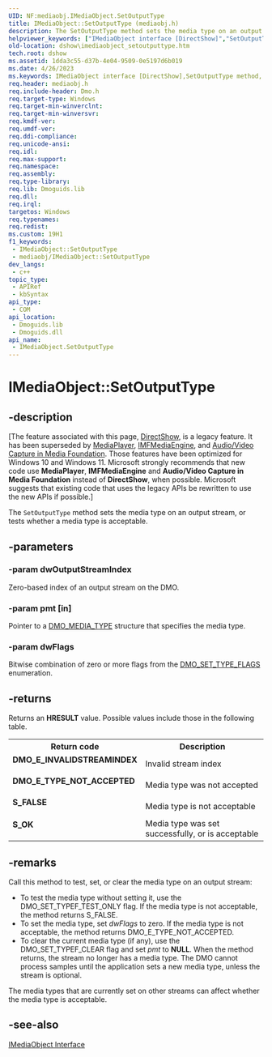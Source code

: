```yaml
---
UID: NF:mediaobj.IMediaObject.SetOutputType
title: IMediaObject::SetOutputType (mediaobj.h)
description: The SetOutputType method sets the media type on an output stream, or tests whether a media type is acceptable.
helpviewer_keywords: ["IMediaObject interface [DirectShow]","SetOutputType method","IMediaObject.SetOutputType","IMediaObject::SetOutputType","IMediaObjectSetOutputType","SetOutputType","SetOutputType method [DirectShow]","SetOutputType method [DirectShow]","IMediaObject interface","dshow.imediaobject_setoutputtype","mediaobj/IMediaObject::SetOutputType"]
old-location: dshow\imediaobject_setoutputtype.htm
tech.root: dshow
ms.assetid: 1dda3c55-d37b-4e04-9509-0e5197d6b019
ms.date: 4/26/2023
ms.keywords: IMediaObject interface [DirectShow],SetOutputType method, IMediaObject.SetOutputType, IMediaObject::SetOutputType, IMediaObjectSetOutputType, SetOutputType, SetOutputType method [DirectShow], SetOutputType method [DirectShow],IMediaObject interface, dshow.imediaobject_setoutputtype, mediaobj/IMediaObject::SetOutputType
req.header: mediaobj.h
req.include-header: Dmo.h
req.target-type: Windows
req.target-min-winverclnt: 
req.target-min-winversvr: 
req.kmdf-ver: 
req.umdf-ver: 
req.ddi-compliance: 
req.unicode-ansi: 
req.idl: 
req.max-support: 
req.namespace: 
req.assembly: 
req.type-library: 
req.lib: Dmoguids.lib
req.dll: 
req.irql: 
targetos: Windows
req.typenames: 
req.redist: 
ms.custom: 19H1
f1_keywords:
 - IMediaObject::SetOutputType
 - mediaobj/IMediaObject::SetOutputType
dev_langs:
 - c++
topic_type:
 - APIRef
 - kbSyntax
api_type:
 - COM
api_location:
 - Dmoguids.lib
 - Dmoguids.dll
api_name:
 - IMediaObject.SetOutputType
---
```


# IMediaObject::SetOutputType


## -description

\[The feature associated with this page, [DirectShow](/windows/win32/directshow/directshow), is a legacy feature. It has been superseded by [MediaPlayer](/uwp/api/Windows.Media.Playback.MediaPlayer), [IMFMediaEngine](/windows/win32/api/mfmediaengine/nn-mfmediaengine-imfmediaengine), and [Audio/Video Capture in Media Foundation](windows/win32/medfound/audio-video-capture-in-media-foundation). Those features have been optimized for Windows 10 and Windows 11. Microsoft strongly recommends that new code use **MediaPlayer**, **IMFMediaEngine** and **Audio/Video Capture in Media Foundation** instead of **DirectShow**, when possible. Microsoft suggests that existing code that uses the legacy APIs be rewritten to use the new APIs if possible.\]

The <code>SetOutputType</code> method sets the media type on an output stream, or tests whether a media type is acceptable.

## -parameters

### -param dwOutputStreamIndex

Zero-based index of an output stream on the DMO.

### -param pmt [in]

Pointer to a <a href="/previous-versions/windows/desktop/api/mediaobj/ns-mediaobj-dmo_media_type">DMO_MEDIA_TYPE</a> structure that specifies the media type.

### -param dwFlags

Bitwise combination of zero or more flags from the <a href="/windows/desktop/api/mediaobj/ne-mediaobj-_dmo_set_type_flags">DMO_SET_TYPE_FLAGS</a> enumeration.

## -returns

Returns an <b>HRESULT</b> value. Possible values include those in the following table.

<table>
<tr>
<th>Return code</th>
<th>Description</th>
</tr>
<tr>
<td width="40%">
<dl>
<dt><b>DMO_E_INVALIDSTREAMINDEX</b></dt>
</dl>
</td>
<td width="60%">
Invalid stream index

</td>
</tr>
<tr>
<td width="40%">
<dl>
<dt><b>DMO_E_TYPE_NOT_ACCEPTED</b></dt>
</dl>
</td>
<td width="60%">
Media type was not accepted

</td>
</tr>
<tr>
<td width="40%">
<dl>
<dt><b>S_FALSE</b></dt>
</dl>
</td>
<td width="60%">
Media type is not acceptable

</td>
</tr>
<tr>
<td width="40%">
<dl>
<dt><b>S_OK</b></dt>
</dl>
</td>
<td width="60%">
Media type was set successfully, or is acceptable

</td>
</tr>
</table>

## -remarks

Call this method to test, set, or clear the media type on an output stream:

<ul>
<li>To test the media type without setting it, use the DMO_SET_TYPEF_TEST_ONLY flag. If the media type is not acceptable, the method returns S_FALSE.</li>
<li>To set the media type, set <i>dwFlags</i> to zero. If the media type is not acceptable, the method returns DMO_E_TYPE_NOT_ACCEPTED.</li>
<li>To clear the current media type (if any), use the DMO_SET_TYPEF_CLEAR flag and set <i>pmt</i> to <b>NULL</b>. When the method returns, the stream no longer has a media type. The DMO cannot process samples until the application sets a new media type, unless the stream is optional.</li>
</ul>
The media types that are currently set on other streams can affect whether the media type is acceptable.

## -see-also

<a href="/windows/desktop/api/mediaobj/nn-mediaobj-imediaobject">IMediaObject Interface</a>